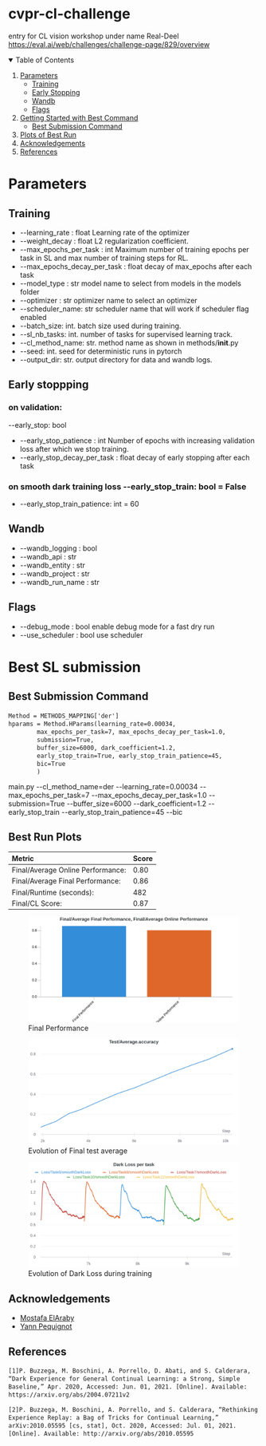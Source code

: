 # cvpr-cl-challenge

entry for CL vision workshop under name Real-Deel https://eval.ai/web/challenges/challenge-page/829/overview

<details open="open">
  <summary>Table of Contents</summary>
  <ol>
    <li>
      <a href="#parameters">Parameters</a>
      <ul>
        <li><a href="#training">Training</a></li>
        <li><a href="#early-stopping">Early Stopping</a></li>
        <li><a href="#wandb">Wandb</a></li>
        <li><a href="#flags">Flags</a></li>
      </ul>
    </li>
    <li>
      <a href="#best-SL-submission">Getting Started with Best Command</a>
      <ul>
        <li><a href="#best-submission-command">Best Submission Command</a></li>
      </ul>
    </li>
    <li><a href="#best-run-plots">Plots of Best Run</a></li>
    <li><a href="#acknowledgements">Acknowledgements</a></li>
    <li><a href="#references">References</a></li>
  </ol>
</details>

# Parameters 

## Training
- --learning_rate : float Learning rate of the optimizer 
- --weight_decay : float L2 regularization coefficient.
- --max_epochs_per_task : int Maximum number of training epochs per task in SL and max number of training steps for RL. 
- --max_epochs_decay_per_task : float decay of max_epochs after each task
- --model_type : str model name to select from models in the models folder
- --optimizer : str optimizer name to select an optimizer
- --scheduler_name: str scheduler name that will work if scheduler flag enabled
- --batch_size: int. batch size used during training.
- --sl_nb_tasks: int. number of tasks for supervised learning track.
- --cl_method_name: str. method name as shown in methods/__init__.py
- --seed: int. seed for deterministic runs in pytorch
- --output_dir: str. output directory for data and wandb logs.

## Early stoppping

### on validation:    
--early_stop: bool 
- --early_stop_patience : int Number of epochs with increasing validation loss after which we stop training.
- --early_stop_decay_per_task : float decay of early stopping after each task
### on smooth dark training loss    --early_stop_train: bool = False
- --early_stop_train_patience: int = 60
## Wandb
- --wandb_logging : bool
- --wandb_api : str
- --wandb_entity : str
- --wandb_project : str
- --wandb_run_name : str

## Flags
- --debug_mode : bool enable debug mode for a fast dry run 
- --use_scheduler : bool use scheduler

# Best SL submission

## Best Submission Command
    Method = METHODS_MAPPING['der']
    hparams = Method.HParams(learning_rate=0.00034,
            max_epochs_per_task=7, max_epochs_decay_per_task=1.0,
            submission=True,
            buffer_size=6000, dark_coefficient=1.2,
            early_stop_train=True, early_stop_train_patience=45,
            bic=True
            )

main.py --cl_method_name=der --learning_rate=0.00034 --max_epochs_per_task=7 --max_epochs_decay_per_task=1.0 --submission=True --buffer_size=6000 --dark_coefficient=1.2 --early_stop_train --early_stop_train_patience=45 --bic

## Best Run Plots
| Metric      | Score |
| :------------- | :----------- |
|Final/Average Online Performance: | 0.80 |
|Final/Average Final Performance:| 0.86 |
|Final/Runtime (seconds):| 482|
|Final/CL Score: | 0.87|

<p align="center">
<figure class="image">
    <img src="plots/results.png" alt="Final Performance" >
    <figcaption>Final Performance</figcaption>
    </figure>

<figure class="image">
    <img src="plots/test_average.png" alt="Evolution of Final test average" >
    <figcaption>Evolution of Final test average</figcaption>
    </figure>
<figure class="image">
    <img src="plots/dark_loss_pertask.png" alt="Dark Loss" >
    <figcaption>Evolution of Dark Loss during training</figcaption>
    </figure> 
</p>

## Acknowledgements

* [Mostafa ElAraby](https://www.mostafaelaraby.com/)
* [Yann Pequignot](https://www.irif.fr/~pequignot/)

## References
```
[1]P. Buzzega, M. Boschini, A. Porrello, D. Abati, and S. Calderara, “Dark Experience for General Continual Learning: a Strong, Simple Baseline,” Apr. 2020, Accessed: Jun. 01, 2021. [Online]. Available: https://arxiv.org/abs/2004.07211v2
```

```
[2]P. Buzzega, M. Boschini, A. Porrello, and S. Calderara, “Rethinking Experience Replay: a Bag of Tricks for Continual Learning,” arXiv:2010.05595 [cs, stat], Oct. 2020, Accessed: Jul. 01, 2021. [Online]. Available: http://arxiv.org/abs/2010.05595
```

